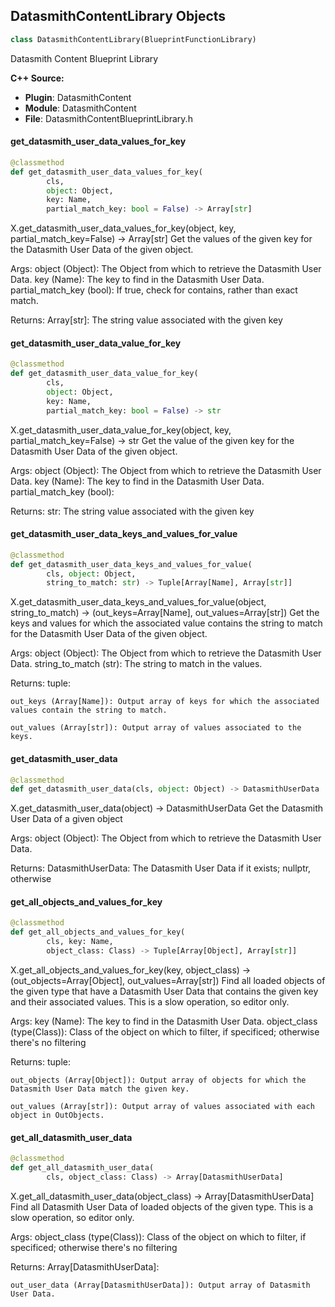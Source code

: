 ## DatasmithContentLibrary Objects

```python
class DatasmithContentLibrary(BlueprintFunctionLibrary)
```

Datasmith Content Blueprint Library

**C++ Source:**

- **Plugin**: DatasmithContent
- **Module**: DatasmithContent
- **File**: DatasmithContentBlueprintLibrary.h

<a id="unreal.DatasmithContentLibrary.get_datasmith_user_data_values_for_key"></a>

#### get_datasmith_user_data_values_for_key

```python
@classmethod
def get_datasmith_user_data_values_for_key(
        cls,
        object: Object,
        key: Name,
        partial_match_key: bool = False) -> Array[str]
```

X.get_datasmith_user_data_values_for_key(object, key, partial_match_key=False) -> Array[str]
Get the values of the given key for the Datasmith User Data of the given object.

Args:
    object (Object): The Object from which to retrieve the Datasmith User Data.
    key (Name): The key to find in the Datasmith User Data.
    partial_match_key (bool): If true, check for contains, rather than exact match.

Returns:
    Array[str]: The string value associated with the given key

<a id="unreal.DatasmithContentLibrary.get_datasmith_user_data_value_for_key"></a>

#### get_datasmith_user_data_value_for_key

```python
@classmethod
def get_datasmith_user_data_value_for_key(
        cls,
        object: Object,
        key: Name,
        partial_match_key: bool = False) -> str
```

X.get_datasmith_user_data_value_for_key(object, key, partial_match_key=False) -> str
Get the value of the given key for the Datasmith User Data of the given object.

Args:
    object (Object): The Object from which to retrieve the Datasmith User Data.
    key (Name): The key to find in the Datasmith User Data.
    partial_match_key (bool): 

Returns:
    str: The string value associated with the given key

<a id="unreal.DatasmithContentLibrary.get_datasmith_user_data_keys_and_values_for_value"></a>

#### get_datasmith_user_data_keys_and_values_for_value

```python
@classmethod
def get_datasmith_user_data_keys_and_values_for_value(
        cls, object: Object,
        string_to_match: str) -> Tuple[Array[Name], Array[str]]
```

X.get_datasmith_user_data_keys_and_values_for_value(object, string_to_match) -> (out_keys=Array[Name], out_values=Array[str])
Get the keys and values for which the associated value contains the string to match for the Datasmith User Data of the given object.

Args:
    object (Object): The Object from which to retrieve the Datasmith User Data.
    string_to_match (str): The string to match in the values.

Returns:
    tuple: 

    out_keys (Array[Name]): Output array of keys for which the associated values contain the string to match.

    out_values (Array[str]): Output array of values associated to the keys.

<a id="unreal.DatasmithContentLibrary.get_datasmith_user_data"></a>

#### get_datasmith_user_data

```python
@classmethod
def get_datasmith_user_data(cls, object: Object) -> DatasmithUserData
```

X.get_datasmith_user_data(object) -> DatasmithUserData
Get the Datasmith User Data of a given object

Args:
    object (Object): The Object from which to retrieve the Datasmith User Data.

Returns:
    DatasmithUserData: The Datasmith User Data if it exists; nullptr, otherwise

<a id="unreal.DatasmithContentLibrary.get_all_objects_and_values_for_key"></a>

#### get_all_objects_and_values_for_key

```python
@classmethod
def get_all_objects_and_values_for_key(
        cls, key: Name,
        object_class: Class) -> Tuple[Array[Object], Array[str]]
```

X.get_all_objects_and_values_for_key(key, object_class) -> (out_objects=Array[Object], out_values=Array[str])
Find all loaded objects of the given type that have a Datasmith User Data that contains the given key and their associated values.
This is a slow operation, so editor only.

Args:
    key (Name): The key to find in the Datasmith User Data.
    object_class (type(Class)): Class of the object on which to filter, if specificed; otherwise there's no filtering

Returns:
    tuple: 

    out_objects (Array[Object]): Output array of objects for which the Datasmith User Data match the given key.

    out_values (Array[str]): Output array of values associated with each object in OutObjects.

<a id="unreal.DatasmithContentLibrary.get_all_datasmith_user_data"></a>

#### get_all_datasmith_user_data

```python
@classmethod
def get_all_datasmith_user_data(
        cls, object_class: Class) -> Array[DatasmithUserData]
```

X.get_all_datasmith_user_data(object_class) -> Array[DatasmithUserData]
Find all Datasmith User Data of loaded objects of the given type.
This is a slow operation, so editor only.

Args:
    object_class (type(Class)): Class of the object on which to filter, if specificed; otherwise there's no filtering

Returns:
    Array[DatasmithUserData]: 

    out_user_data (Array[DatasmithUserData]): Output array of Datasmith User Data.

<a id="unreal.DatasmithImportedSequencesActor"></a>